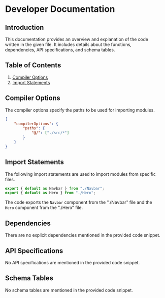 # Developer Documentation

## Introduction
This documentation provides an overview and explanation of the code written in the given file. It includes details about the functions, dependencies, API specifications, and schema tables.

## Table of Contents
1. [Compiler Options](#compiler-options)
2. [Import Statements](#import-statements)

## Compiler Options <a name="compiler-options"></a>
The compiler options specify the paths to be used for importing modules.

```json
{
    "compilerOptions": {
        "paths": {
            "@/": ["./src/*"]
        }
    }
}
```

## Import Statements <a name="import-statements"></a>
The following import statements are used to import modules from specific files.

```javascript
export { default as Navbar } from "./Navbar";
export { default as Hero } from "./Hero";
```

The code exports the `Navbar` component from the "./Navbar" file and the `Hero` component from the "./Hero" file.

## Dependencies
There are no explicit dependencies mentioned in the provided code snippet.

## API Specifications
No API specifications are mentioned in the provided code snippet.

## Schema Tables
No schema tables are mentioned in the provided code snippet.
